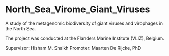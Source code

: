 # North_Sea_Virome_Giant_Viruses

A study of the metagenomic biodiversity of giant viruses and virophages in the North Sea.

The project was conducted at the Flanders Marine Institute (VLIZ), Belgium.

Supervisor: Hisham M. Shaikh
Promoter: Maarten De Rijcke, PhD

